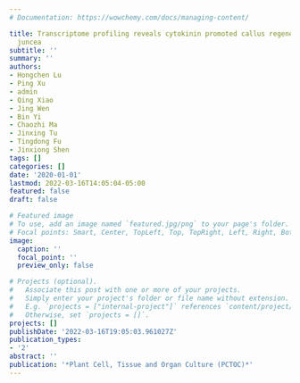 ```yaml
---
# Documentation: https://wowchemy.com/docs/managing-content/

title: Transcriptome profiling reveals cytokinin promoted callus regeneration in Brassica
  juncea
subtitle: ''
summary: ''
authors:
- Hongchen Lu
- Ping Xu
- admin
- Qing Xiao
- Jing Wen
- Bin Yi
- Chaozhi Ma
- Jinxing Tu
- Tingdong Fu
- Jinxiong Shen
tags: []
categories: []
date: '2020-01-01'
lastmod: 2022-03-16T14:05:04-05:00
featured: false
draft: false

# Featured image
# To use, add an image named `featured.jpg/png` to your page's folder.
# Focal points: Smart, Center, TopLeft, Top, TopRight, Left, Right, BottomLeft, Bottom, BottomRight.
image:
  caption: ''
  focal_point: ''
  preview_only: false

# Projects (optional).
#   Associate this post with one or more of your projects.
#   Simply enter your project's folder or file name without extension.
#   E.g. `projects = ["internal-project"]` references `content/project/deep-learning/index.md`.
#   Otherwise, set `projects = []`.
projects: []
publishDate: '2022-03-16T19:05:03.961027Z'
publication_types:
- '2'
abstract: ''
publication: '*Plant Cell, Tissue and Organ Culture (PCTOC)*'
---
```

